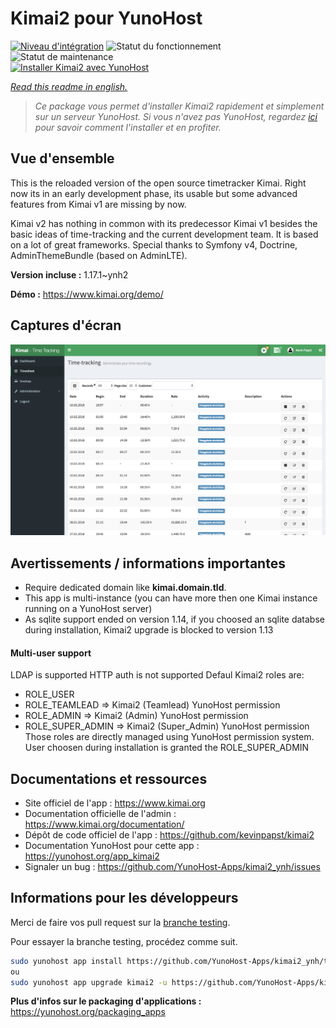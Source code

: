 <!--
N.B.: This README was automatically generated by https://github.com/YunoHost/apps/tree/master/tools/README-generator
It shall NOT be edited by hand.
-->

# Kimai2 pour YunoHost

[![Niveau d'intégration](https://dash.yunohost.org/integration/kimai2.svg)](https://dash.yunohost.org/appci/app/kimai2) ![Statut du fonctionnement](https://ci-apps.yunohost.org/ci/badges/kimai2.status.svg) ![Statut de maintenance](https://ci-apps.yunohost.org/ci/badges/kimai2.maintain.svg)  
[![Installer Kimai2 avec YunoHost](https://install-app.yunohost.org/install-with-yunohost.svg)](https://install-app.yunohost.org/?app=kimai2)

*[Read this readme in english.](./README.md)*

> *Ce package vous permet d'installer Kimai2 rapidement et simplement sur un serveur YunoHost.
Si vous n'avez pas YunoHost, regardez [ici](https://yunohost.org/#/install) pour savoir comment l'installer et en profiter.*

## Vue d'ensemble

This is the reloaded version of the open source timetracker Kimai. Right now its in an early development phase, its usable but some advanced features from Kimai v1 are missing by now.

Kimai v2 has nothing in common with its predecessor Kimai v1 besides the basic ideas of time-tracking and the current development team. It is based on a lot of great frameworks. Special thanks to Symfony v4, Doctrine, AdminThemeBundle (based on AdminLTE).


**Version incluse :** 1.17.1~ynh2

**Démo :** https://www.kimai.org/demo/

## Captures d'écran

![Capture d'écran de Kimai2](./doc/screenshots/screenshot1.png)

## Avertissements / informations importantes

* Require dedicated domain like **kimai.domain.tld**.
* This app is multi-instance (you can have more then one Kimai instance running on a YunoHost server)
* As sqlite support ended on version 1.14, if you choosed an sqlite databse during installation, Kimai2 upgrade is blocked to version 1.13

#### Multi-user support

LDAP is supported
HTTP auth is not supported
Defaul Kimai2 roles are:
* ROLE_USER
* ROLE_TEAMLEAD => Kimai2 (Teamlead) YunoHost permission
* ROLE_ADMIN => Kimai2 (Admin) YunoHost permission
* ROLE_SUPER_ADMIN => Kimai2 (Super_Admin) YunoHost permission
Those roles are directly managed using YunoHost permission system. User choosen during installation is granted the ROLE_SUPER_ADMIN

## Documentations et ressources

* Site officiel de l'app : <https://www.kimai.org>
* Documentation officielle de l'admin : <https://www.kimai.org/documentation/>
* Dépôt de code officiel de l'app : <https://github.com/kevinpapst/kimai2>
* Documentation YunoHost pour cette app : <https://yunohost.org/app_kimai2>
* Signaler un bug : <https://github.com/YunoHost-Apps/kimai2_ynh/issues>

## Informations pour les développeurs

Merci de faire vos pull request sur la [branche testing](https://github.com/YunoHost-Apps/kimai2_ynh/tree/testing).

Pour essayer la branche testing, procédez comme suit.

``` bash
sudo yunohost app install https://github.com/YunoHost-Apps/kimai2_ynh/tree/testing --debug
ou
sudo yunohost app upgrade kimai2 -u https://github.com/YunoHost-Apps/kimai2_ynh/tree/testing --debug
```

**Plus d'infos sur le packaging d'applications :** <https://yunohost.org/packaging_apps>
